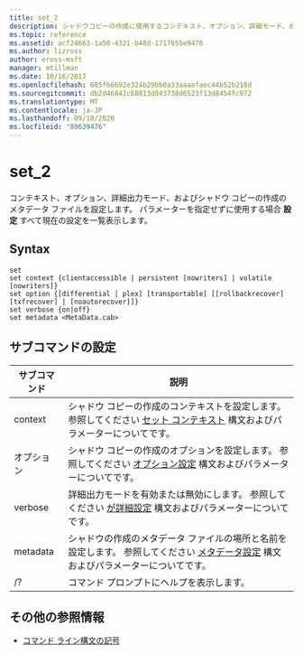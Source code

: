 ```yaml
---
title: set_2
description: シャドウコピーの作成に使用するコンテキスト、オプション、詳細モード、およびメタデータファイルを設定する set_2 の参照記事です。
ms.topic: reference
ms.assetid: acf24663-1a50-4321-b48d-1717655e9476
ms.author: lizross
author: eross-msft
manager: mtillman
ms.date: 10/16/2017
ms.openlocfilehash: 685f66692e324b29bb0a33aaaefaec44b52b218d
ms.sourcegitcommit: db2d46842c68813d043738d6523f13d8454fc972
ms.translationtype: MT
ms.contentlocale: ja-JP
ms.lasthandoff: 09/10/2020
ms.locfileid: "89639476"
---
```

# <a name="set_2"></a>set_2

コンテキスト、オプション、詳細出力モード、およびシャドウ コピーの作成のメタデータ ファイルを設定します。 パラメーターを指定せずに使用する場合 **設定** すべて現在の設定を一覧表示します。

## <a name="syntax"></a>Syntax

```
set
set context {clientaccessible | persistent [nowriters] | volatile [nowriters]}
set option {[differential | plex] [transportable] [[rollbackrecover] [txfrecover] | [noautorecover]]}
set verbose {on|off}
set metadata <MetaData.cab>
```

## <a name="set-sub-commands"></a>サブコマンドの設定

|サブコマンド|説明|
|-----------|-----------|
|context|シャドウ コピーの作成のコンテキストを設定します。 参照してください [セット コンテキスト](set-context.md) 構文およびパラメーターについてです。|
|オプション|シャドウ コピーの作成のオプションを設定します。 参照してください [オプション設定](set-option.md) 構文およびパラメーターについてです。|
|verbose|詳細出力モードを有効または無効にします。 参照してください [が詳細設定](set-verbose.md) 構文およびパラメーターについてです。|
|metadata|シャドウの作成のメタデータ ファイルの場所と名前を設定します。 参照してください [メタデータ設定](set-metadata.md) 構文およびパラメーターについてです。|
|/?|コマンド プロンプトにヘルプを表示します。|

## <a name="additional-references"></a>その他の参照情報

- [コマンド ライン構文の記号](command-line-syntax-key.md)